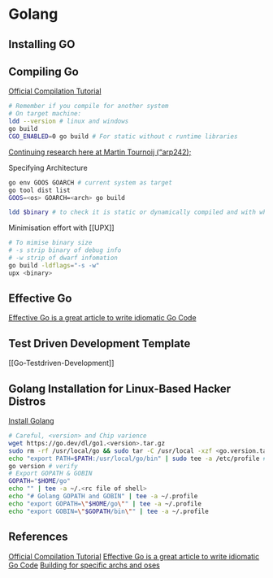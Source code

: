 # Golang 
## Installing GO

## Compiling Go
[Official Compilation Tutorial](https://go.dev/doc/tutorial/compile-install)
```bash
# Remember if you compile for another system
# On target machine:
ldd --version # linux and windows
go build 
CGO_ENABLED=0 go build # For static without c runtime libraries
```
[Continuing research here at Martin Tournoij (“arp242);](https://www.arp242.net/static-go.html)

Specifying Architecture
```bash
go env GOOS GOARCH # current system as target
go tool dist list
GOOS=<os> GOARCH=<arch> go build

ldd $binary # to check it is static or dynamically compiled and with which C libraries if any
```


Minimisation effort with [[UPX]]
```bash
# To mimise binary size
# -s strip binary of debug info
# -w strip of dwarf infomation
go build -ldflags="-s -w"
upx <binary>
```

## Effective Go
[Effective Go is a great article to write idiomatic Go Code](https://go.dev/doc/effective_go)

## Test Driven Development Template
[[Go-Testdriven-Development]]

## Golang Installation for Linux-Based Hacker Distros

[Install Golang](https://go.dev/doc/install)
```bash
# Careful, <version> and Chip varience
wget https://go.dev/dl/go1.<version>.tar.gz
sudo rm -rf /usr/local/go && sudo tar -C /usr/local -xzf <go.version.tar.gz>
echo "export PATH=$PATH:/usr/local/go/bin" | sudo tee -a /etc/profile # or $HOME.profile for single user
go version # verify
# Export GOPATH & GOBIN
GOPATH="$HOME/go"
echo "" | tee -a ~/.<rc file of shell> 
echo "# Golang GOPATH and GOBIN" | tee -a ~/.profile
echo "export GOPATH=\"$HOME/go\"" | tee -a ~/.profile
echo "export GOBIN=\"$GOPATH/bin\"" | tee -a ~/.profile

```


## References
[Official Compilation Tutorial](https://go.dev/doc/tutorial/compile-install)
[Effective Go is a great article to write idiomatic Go Code](https://go.dev/doc/effective_go)
[Building for specific archs and oses](https://www.digitalocean.com/community/tutorials/building-go-applications-for-different-operating-systems-and-architectures)